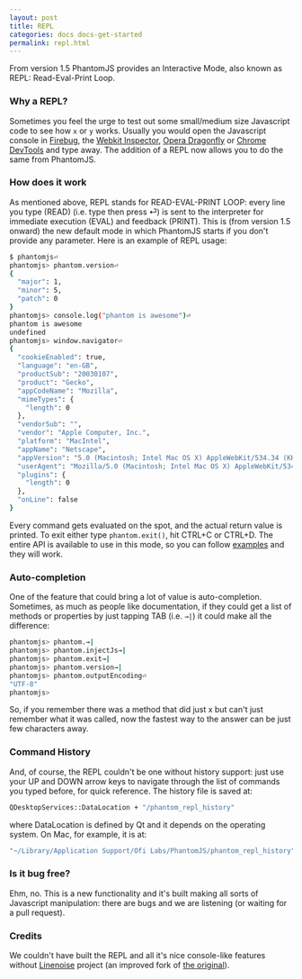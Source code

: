 ```yaml
---
layout: post
title: REPL
categories: docs docs-get-started
permalink: repl.html
---
```


From version 1.5 PhantomJS provides an Interactive Mode, also known as REPL: Read-Eval-Print Loop.

### Why a REPL?

Sometimes you feel the urge to test out some small/medium size Javascript code to see how `x` or `y` works. Usually you would open the Javascript console in [Firebug](http://getfirebug.com/), the [Webkit Inspector](http://trac.webkit.org/wiki/Web%20Inspector), [Opera Dragonfly](http://www.opera.com/dragonfly/) or [Chrome DevTools](https://developers.google.com/web/tools/chrome-devtools/) and type away. The addition of a REPL now allows you to do the same from PhantomJS.

### How does it work

As mentioned above, REPL stands for READ-EVAL-PRINT LOOP: every line you type (READ) (i.e. type then press ⏎) is sent to the interpreter for immediate execution (EVAL) and feedback (PRINT).
This is (from version 1.5 onward) the new default mode in which PhantomJS starts if you don't provide any parameter.
Here is an example of REPL usage:

```bash
$ phantomjs⏎
phantomjs> phantom.version⏎
{
  "major": 1,
  "minor": 5,
  "patch": 0
}
phantomjs> console.log("phantom is awesome")⏎
phantom is awesome
undefined
phantomjs> window.navigator⏎
{
  "cookieEnabled": true,
  "language": "en-GB",
  "productSub": "20030107",
  "product": "Gecko",
  "appCodeName": "Mozilla",
  "mimeTypes": {
    "length": 0
  },
  "vendorSub": "",
  "vendor": "Apple Computer, Inc.",
  "platform": "MacIntel",
  "appName": "Netscape",
  "appVersion": "5.0 (Macintosh; Intel Mac OS X) AppleWebKit/534.34 (KHTML, like Gecko) PhantomJS/1.6.0 (development) Safari/534.34",
  "userAgent": "Mozilla/5.0 (Macintosh; Intel Mac OS X) AppleWebKit/534.34 (KHTML, like Gecko) PhantomJS/1.6.0 (development) Safari/534.34",
  "plugins": {
    "length": 0
  },
  "onLine": false
}
```

Every command gets evaluated on the spot, and the actual return value is printed.
To exit either type `phantom.exit()`, hit CTRL+C or CTRL+D.
The entire API is available to use in this mode, so you can follow [examples](http://phantomjs.org/examples/index.html) and they will work.

### Auto-completion
One of the feature that could bring a lot of value is auto-completion. Sometimes, as much as people like documentation, if they could get a list of methods or properties by just tapping TAB (i.e. `→|`) it could make all the difference:

```bash
phantomjs> phantom.→|
phantomjs> phantom.injectJs→|
phantomjs> phantom.exit→|
phantomjs> phantom.version→|
phantomjs> phantom.outputEncoding⏎
"UTF-8"
phantomjs>
```
So, if you remember there was a method that did just x but can't just remember what it was called, now the fastest way to the answer can be just few characters away.

### Command History
And, of course, the REPL couldn't be one without history support: just use your UP and DOWN arrow keys to navigate through the list of commands you typed before, for quick reference.
The history file is saved at:
```bash
QDesktopServices::DataLocation + "/phantom_repl_history"
```
where DataLocation is defined by Qt and it depends on the operating system. On Mac, for example, it is at:
```bash
"~/Library/Application Support/Ofi Labs/PhantomJS/phantom_repl_history"
```
### Is it bug free?
Ehm, no. This is a new functionality and it's built making all sorts of Javascript manipulation: there are bugs and we are listening (or waiting for a pull request).

### Credits
We couldn't have built the REPL and all it's nice console-like features without [Linenoise](https://github.com/tadmarshall/linenoise) project (an improved fork of [the original](https://github.com/antirez/linenoise)).
